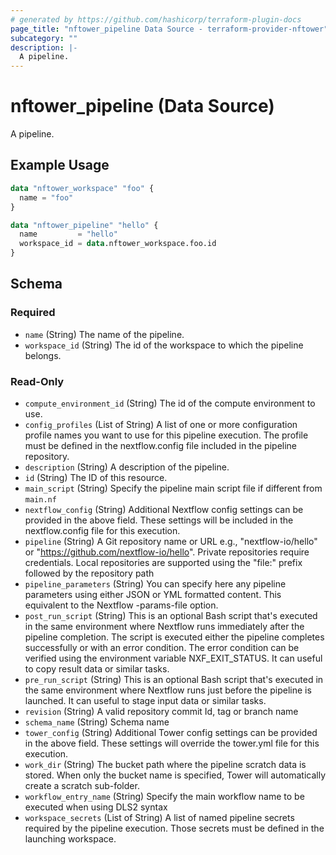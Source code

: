 ```yaml
---
# generated by https://github.com/hashicorp/terraform-plugin-docs
page_title: "nftower_pipeline Data Source - terraform-provider-nftower"
subcategory: ""
description: |-
  A pipeline.
---
```


# nftower_pipeline (Data Source)

A pipeline.

## Example Usage

```terraform
data "nftower_workspace" "foo" {
  name = "foo"
}

data "nftower_pipeline" "hello" {
  name         = "hello"
  workspace_id = data.nftower_workspace.foo.id
}
```

<!-- schema generated by tfplugindocs -->
## Schema

### Required

- `name` (String) The name of the pipeline.
- `workspace_id` (String) The id of the workspace to which the pipeline belongs.

### Read-Only

- `compute_environment_id` (String) The id of the compute environment to use.
- `config_profiles` (List of String) A list of one or more configuration profile names you want to use for this pipeline execution. The profile must be defined in the nextflow.config file included in the pipeline repository.
- `description` (String) A description of the pipeline.
- `id` (String) The ID of this resource.
- `main_script` (String) Specify the pipeline main script file if different from `main.nf`
- `nextflow_config` (String) Additional Nextflow config settings can be provided in the above field. These settings will be included in the nextflow.config file for this execution.
- `pipeline` (String) A Git repository name or URL e.g., "nextflow-io/hello" or "https://github.com/nextflow-io/hello". Private repositories require credentials. Local repositories are supported using the "file:" prefix followed by the repository path
- `pipeline_parameters` (String) You can specify here any pipeline parameters using either JSON or YML formatted content. This equivalent to the Nextflow -params-file option.
- `post_run_script` (String) This is an optional Bash script that's executed in the same environment where Nextflow runs immediately after the pipeline completion. The script is executed either the pipeline completes successfully or with an error condition. The error condition can be verified using the environment variable NXF_EXIT_STATUS. It can useful to copy result data or similar tasks.
- `pre_run_script` (String) This is an optional Bash script that's executed in the same environment where Nextflow runs just before the pipeline is launched. It can useful to stage input data or similar tasks.
- `revision` (String) A valid repository commit Id, tag or branch name
- `schema_name` (String) Schema name
- `tower_config` (String) Additional Tower config settings can be provided in the above field. These settings will override the tower.yml file for this execution.
- `work_dir` (String) The bucket path where the pipeline scratch data is stored. When only the bucket name is specified, Tower will automatically create a scratch sub-folder.
- `workflow_entry_name` (String) Specify the main workflow name to be executed when using DLS2 syntax
- `workspace_secrets` (List of String) A list of named pipeline secrets required by the pipeline execution. Those secrets must be defined in the launching workspace.


